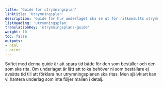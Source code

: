 ```yaml
---
title: 'Guide för utrymningsplan'
linktitle: 'Utrymningsplan'
description: 'Guide för hur underlaget ska se ut för ritkonsults utrymningsplan'
listHeading: 'utrymningsplan'
translationKey: 'utrymningsplans-guide'
weight: 10
toc: false
outputs:
- html
- print
---
```


Syftet med denna guide är att spara tid både för den som beställer och den som ska rita. Om underlaget är lätt att tolka behöver ni som beställare ej avsätta tid till att förklara hur utrymningsplanen ska ritas. Men självklart kan vi hantera underlag som inte följer mallen i detalj.

